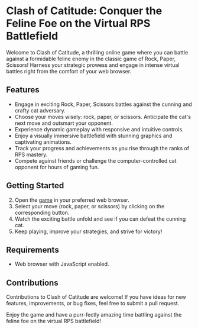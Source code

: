 # Clash of Catitude: Conquer the Feline Foe on the Virtual RPS Battlefield

Welcome to Clash of Catitude, a thrilling online game where you can battle against a formidable feline enemy in the classic game of Rock, Paper, Scissors! Harness your strategic prowess and engage in intense virtual battles right from the comfort of your web browser.

## Features
- Engage in exciting Rock, Paper, Scissors battles against the cunning and crafty cat adversary.
- Choose your moves wisely: rock, paper, or scissors. Anticipate the cat's next move and outsmart your opponent.
- Experience dynamic gameplay with responsive and intuitive controls.
- Enjoy a visually immersive battlefield with stunning graphics and captivating animations.
- Track your progress and achievements as you rise through the ranks of RPS mastery.
- Compete against friends or challenge the computer-controlled cat opponent for hours of gaming fun.

## Getting Started
2. Open the [game](https://markvayson.github.io/clashOfHands) in your preferred web browser.
3. Select your move (rock, paper, or scissors) by clicking on the corresponding button.
4. Watch the exciting battle unfold and see if you can defeat the cunning cat.
5. Keep playing, improve your strategies, and strive for victory!

## Requirements
- Web browser with JavaScript enabled.

## Contributions
Contributions to Clash of Catitude are welcome! If you have ideas for new features, improvements, or bug fixes, feel free to submit a pull request.


Enjoy the game and have a purr-fectly amazing time battling against the feline foe on the virtual RPS battlefield!
